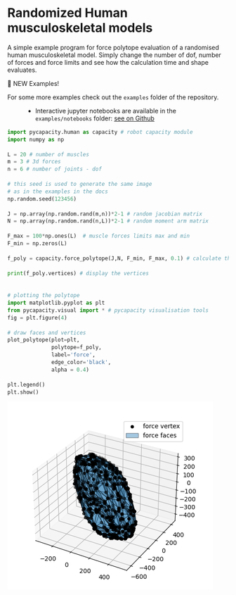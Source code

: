Randomized Human musculoskeletal models
=======================================

A simple example program for force polytope evaluation of a randomised human musculoskeletal model. 
Simply change the number of dof, number of forces and force limits and see how the calculation time and shape evaluates.


<div class="admonition-new-examples admonition">
<p class="admonition-title">📢 NEW Examples!</p>
<dl class="simple">
<dt>For some more examples check out the <code class="docutils literal notranslate"><span class="pre">examples</span></code> folder of the repository.</dt><dd><ul class="simple">
<li><p>Interactive jupyter notebooks are available in the <code class="docutils literal notranslate"><span class="pre">examples/notebooks</span></code> folder: <a class="reference external" href="https://github.com/auctus-team/pycapacity/blob/master/examples/notebooks/demo_simple.ipynb">see on Github</a></p></li>
</ul>
</dd>
</dl>
</div>


```python
import pycapacity.human as capacity # robot capacity module
import numpy as np

L = 20 # number of muscles
m = 3 # 3d forces
n = 6 # number of joints - dof

# this seed is used to generate the same image 
# as in the examples in the docs 
np.random.seed(123456)

J = np.array(np.random.rand(m,n))*2-1 # random jacobian matrix
N = np.array(np.random.rand(n,L))*2-1 # random moment arm matrix

F_max = 100*np.ones(L)  # muscle forces limits max and min
F_min = np.zeros(L)

f_poly = capacity.force_polytope(J,N, F_min, F_max, 0.1) # calculate the polytope 

print(f_poly.vertices) # display the vertices


# plotting the polytope
import matplotlib.pyplot as plt
from pycapacity.visual import * # pycapacity visualisation tools
fig = plt.figure(4)

# draw faces and vertices
plot_polytope(plot=plt, 
              polytope=f_poly, 
              label='force', 
              edge_color='black', 
              alpha = 0.4)

plt.legend()
plt.show()

```
![](../images/rand_human.png)
